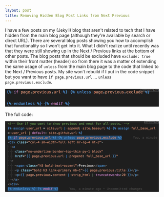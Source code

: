 ```yaml
---
layout: post
title: Removing Hidden Blog Post Links from Next Previous
---
```


I have a few posts on my (Jekyll) blog that aren't related to tech that I have hidden from the main blog page (although they're available by search or direct URL). There are several blog posts showing you how to accomplish that functionality so I won't get into it. What I didn't realize until recently was that they were still showing up in the Next / Previous links at the bottom of other posts. The blog posts that should be excluded have `exclude: true` within their front matter (header) so from there it was a matter of extending the same usage of `unless` from the main blog page to the code that linked to the Next / Previous posts. My site won't rebuild if I put in the code snippet but you want to have `if page.previous.url` ... `unless page.previous.exclude`.

![Code snippet utilizing unless](/images/Unless-Code-Snippet.png)

The full code:

![Full code utilizing unless](/images/Unless-Full-Code.png)
